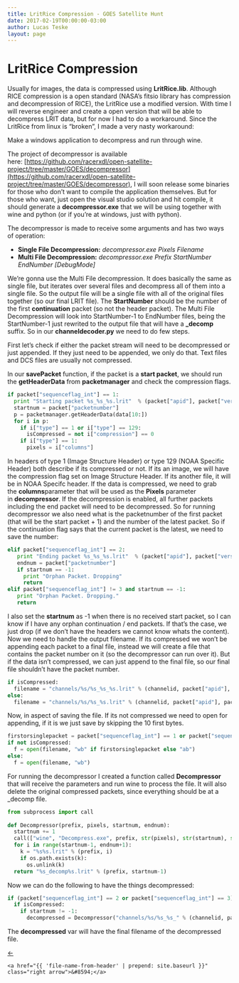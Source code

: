```yaml
---
title: LritRice Compression - GOES Satellite Hunt
date: 2017-02-19T00:00:00-03:00
author: Lucas Teske
layout: page
---
```


# LritRice Compression

Usually for images, the data is compressed using **LritRice.lib**. Although RICE compression is a open standard \(NASA’s fitsio library has compression and decompression of RICE\), the LritRice use a modified version. With time I will reverse engineer and create a open version that will be able to decompress LRIT data, but for now I had to do a workaround. Since the LritRice from linux is “broken”, I made a very nasty workaround:

Make a windows application to decompress and run through wine.

The project of decompressor is available here: [https://github.com/racerxdl/open-satellite-project/tree/master/GOES/decompressor](https://github.com/racerxdl/open-satellite-project/tree/master/GOES/decompressor), I will soon release some binaries for those who don’t want to compile the application themselves. But for those who want, just open the visual studio solution and hit compile, it should generate a **decompressor.exe** that we will be using together with wine and python \(or if you’re at windows, just with python\).

The decompressor is made to receive some arguments and has two ways of operation:

* **Single File Decompression:** _decompressor.exe Pixels Filename_
* **Multi File Decompression:** _decompressor.exe Prefix StartNumber EndNumber \[DebugMode\]_

We’re gonna use the Multi File decompression. It does basically the same as single file, but iterates over several files and decompress all of them into a single file. So the output file will be a single file with all of the original files together \(so our final LRIT file\). The **StartNumber** should be the number of the first **continuation** packet \(so not the header packet\). The Multi File Decompression will look into StartNumber-1 to EndNumber files, being the StartNumber-1 just rewrited to the output file that will have a **\_decomp** suffix. So in our **channeldecoder.py** we need to do few steps.

First let’s check if either the packet stream will need to be decompressed or just appended. If they just need to be appended, we only do that. Text files and DCS files are usually not compressed.

In our **savePacket** function, if the packet is a **start packet**, we should run the **getHeaderData** from **packetmanager** and check the compression flags.

```py
if packet["sequenceflag_int"] == 1:
  print "Starting packet %s_%s_%s.lrit"  % (packet["apid"], packet["version"], packet["packetnumber"])
  startnum = packet["packetnumber"]
  p = packetmanager.getHeaderData(data[10:])
  for i in p:
    if i["type"] == 1 or i["type"] == 129:
      isCompressed = not i["compression"] == 0
    if i["type"] == 1:
      pixels = i["columns"]
```

In headers of type 1 \(Image Structure Header\) or type 129 \(NOAA Specific Header\) both describe if its compressed or not. If its an image, we will have the compression flag set on Image Structure Header. If its another file, it will be in NOAA Specifc header. If the data is compressed, we need to grab the **columns**parameter that will be used as the **Pixels** parameter in **decompressor**. If the decompression is enabled, all further packets including the end packet will need to be decompressed. So for running decompressor we also need what is the packetnumber of the first packet \(that will be the start packet + 1\) and the number of the latest packet. So if the continuation flag says that the current packet is the latest, we need to save the number:

```py
elif packet["sequenceflag_int"] == 2:
   print "Ending packet %s_%s_%s.lrit"  % (packet["apid"], packet["version"], packet["packetnumber"])
   endnum = packet["packetnumber"]
   if startnum == -1:
     print "Orphan Packet. Dropping"
     return
elif packet["sequenceflag_int"] != 3 and startnum == -1:
   print "Orphan Packet. Dropping."
   return
```

I also set the **startnum** as -1 when there is no received start packet, so I can know if I have any orphan continuation / end packets. If that’s the case, we just drop \(if we don’t have the headers we cannot know whats the content\). Now we need to handle the output filename. If its compressed we won’t be appending each packet to a final file, instead we will create a file that contains the packet number on it \(so the decompressor can run over it\). But if the data isn’t compressed, we can just append to the final file, so our final file shouldn’t have the packet number.

```py
if isCompressed:
  filename = "channels/%s/%s_%s_%s.lrit" % (channelid, packet["apid"], packet["version"], packet["packetnumber"])
else:
  filename = "channels/%s/%s_%s.lrit" % (channelid, packet["apid"], packet["version"])
```

Now, in aspect of saving the file. If its not compressed we need to open for appending, if it is we just save by skipping the 10 first bytes.

```py
firstorsinglepacket = packet["sequenceflag_int"] == 1 or packet["sequenceflag_int"] == 3
if not isCompressed:
  f = open(filename, "wb" if firstorsinglepacket else "ab")
else:
  f = open(filename, "wb")
```

For running the decompressor I created a function called **Decompressor** that will receive the parameters and run wine to process the file. It will also delete the original compressed packets, since everything should be at a \_decomp file.

```py
from subprocess import call
 
def Decompressor(prefix, pixels, startnum, endnum):
  startnum += 1
  call(["wine", "Decompress.exe", prefix, str(pixels), str(startnum), str(endnum), "a"], env={"WINEDEBUG":"-all"})
  for i in range(startnum-1, endnum+1):
    k = "%s%s.lrit" % (prefix, i)
    if os.path.exists(k):
      os.unlink(k)
  return "%s_decomp%s.lrit" % (prefix, startnum-1)
```

Now we can do the following to have the things decompressed:

```py
if (packet["sequenceflag_int"] == 2 or packet["sequenceflag_int"] == 3):
  if isCompressed:
    if startnum != -1:
      decompressed = Decompressor("channels/%s/%s_%s_" % (channelid, packet["apid"], packet["version"]), pixels, startnum, endnum)
```

The **decompressed** var will have the final filename of the decompressed file.

<div class="pagination">
    <a href="{{ 'file-header-processing' | prepend: site.baseurl }}" class="left arrow">&#8592;</a>

    <a href="{{ 'file-name-from-header' | prepend: site.baseurl }}" class="right arrow">&#8594;</a>
</div>
